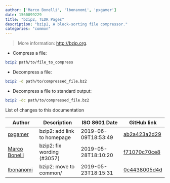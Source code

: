 ```yaml
---
author: ['Marco Bonelli', 'lbonanomi', 'pxgamer']
date: 1560099229
title: "bzip2, TLDR Pages"
description: "bzip2, A block-sorting file compressor."
categories: "common"
---
```

> More information: <http://bzip.org>.

- Compress a file:

```bash
bzip2 path/to/file_to_compress
```

- Decompress a file:

```bash
bzip2 -d path/to/compressed_file.bz2
```

- Decompress a file to standard output:

```bash
bzip2 -dc path/to/compressed_file.bz2
```
List of changes to this documentation


Author | Description | ISO 8601 Date | GitHub link
------|-----|-----|-----
[pxgamer](mailto:owzie123@gmail.com) | bzip2: add link to homepage | 2019-06-09T18:53:49 | [ab2a423a2d29](https://github.com/tldr-pages/tldr/commit/ab2a423a2d29bf08cd88abf70842bf07e0334d3d)
[Marco Bonelli](mailto:mebeim@users.noreply.github.com) | bzip2: fix wording (#3057) | 2019-05-28T18:10:20 | [f71070c70ce8](https://github.com/tldr-pages/tldr/commit/f71070c70ce8e4e8f72243ca96c40e7e53a79961)
[lbonanomi](mailto:5369016+lbonanomi@users.noreply.github.com) | bzip2: move to common/ | 2019-05-23T18:15:31 | [0c4438005d4d](https://github.com/tldr-pages/tldr/commit/0c4438005d4d1a12a972ff075171dcdb2b126002)


